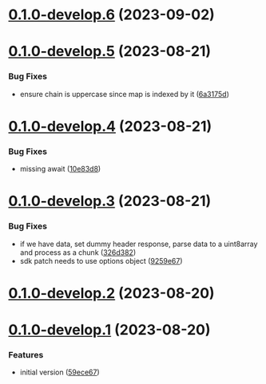 # [0.1.0-develop.6](https://git.lumeweb.com/LumeWeb/kernel-lavanet/compare/v0.1.0-develop.5...v0.1.0-develop.6) (2023-09-02)

# [0.1.0-develop.5](https://git.lumeweb.com/LumeWeb/kernel-lavanet/compare/v0.1.0-develop.4...v0.1.0-develop.5) (2023-08-21)


### Bug Fixes

* ensure chain is uppercase since map is indexed by it ([6a3175d](https://git.lumeweb.com/LumeWeb/kernel-lavanet/commit/6a3175dc7b336534fdbfdfb55937e5895b967fb6))

# [0.1.0-develop.4](https://git.lumeweb.com/LumeWeb/kernel-lavanet/compare/v0.1.0-develop.3...v0.1.0-develop.4) (2023-08-21)


### Bug Fixes

* missing await ([10e83d8](https://git.lumeweb.com/LumeWeb/kernel-lavanet/commit/10e83d8d55fb1925dccc800be7eeae74771fc5b6))

# [0.1.0-develop.3](https://git.lumeweb.com/LumeWeb/kernel-lavanet/compare/v0.1.0-develop.2...v0.1.0-develop.3) (2023-08-21)


### Bug Fixes

* if we have data, set dummy header response, parse data to a uint8array and process as a chunk ([326d382](https://git.lumeweb.com/LumeWeb/kernel-lavanet/commit/326d38275da7a46534ac600bce5b7df6e6be7648))
* sdk patch needs to use options object ([9259e67](https://git.lumeweb.com/LumeWeb/kernel-lavanet/commit/9259e6723cfeec4ba1a130b6a594b72240c81fd9))

# [0.1.0-develop.2](https://git.lumeweb.com/LumeWeb/kernel-lavanet/compare/v0.1.0-develop.1...v0.1.0-develop.2) (2023-08-20)

# [0.1.0-develop.1](https://git.lumeweb.com/LumeWeb/kernel-lavanet/compare/v0.0.1...v0.1.0-develop.1) (2023-08-20)


### Features

* initial version ([59ece67](https://git.lumeweb.com/LumeWeb/kernel-lavanet/commit/59ece6720e23869063da00b2a460265a615c2e10))
